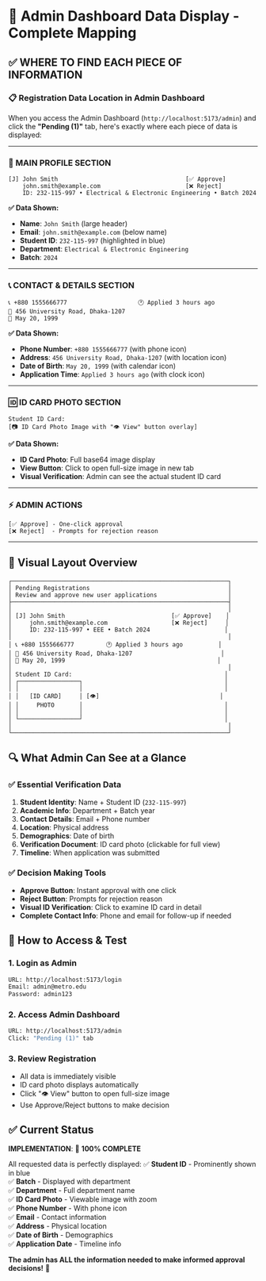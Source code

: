 # 🎯 Admin Dashboard Data Display - Complete Mapping

## ✅ WHERE TO FIND EACH PIECE OF INFORMATION

### 📋 **Registration Data Location in Admin Dashboard**

When you access the Admin Dashboard (`http://localhost:5173/admin`) and click the **"Pending (1)"** tab, here's exactly where each piece of data is displayed:

---

### **👤 MAIN PROFILE SECTION**

```
[J] John Smith                                    [✅ Approve]
    john.smith@example.com                        [❌ Reject]
    ID: 232-115-997 • Electrical & Electronic Engineering • Batch 2024
```

**✅ Data Shown:**

- **Name**: `John Smith` (large header)
- **Email**: `john.smith@example.com` (below name)
- **Student ID**: `232-115-997` (highlighted in blue)
- **Department**: `Electrical & Electronic Engineering`
- **Batch**: `2024`

---

### **📞 CONTACT & DETAILS SECTION**

```
📞 +880 1555666777                    🕐 Applied 3 hours ago
📍 456 University Road, Dhaka-1207
🎂 May 20, 1999
```

**✅ Data Shown:**

- **Phone Number**: `+880 1555666777` (with phone icon)
- **Address**: `456 University Road, Dhaka-1207` (with location icon)
- **Date of Birth**: `May 20, 1999` (with calendar icon)
- **Application Time**: `Applied 3 hours ago` (with clock icon)

---

### **🆔 ID CARD PHOTO SECTION**

```
Student ID Card:
[📷 ID Card Photo Image with "👁️ View" button overlay]
```

**✅ Data Shown:**

- **ID Card Photo**: Full base64 image display
- **View Button**: Click to open full-size image in new tab
- **Visual Verification**: Admin can see the actual student ID card

---

### **⚡ ADMIN ACTIONS**

```
[✅ Approve] - One-click approval
[❌ Reject]  - Prompts for rejection reason
```

---

## 🎨 **Visual Layout Overview**

```
┌─────────────────────────────────────────────────────────────┐
│ Pending Registrations                                       │
│ Review and approve new user applications                    │
├─────────────────────────────────────────────────────────────┤
│                                                             │
│ [J] John Smith                              [✅ Approve]    │
│     john.smith@example.com                  [❌ Reject]     │
│     ID: 232-115-997 • EEE • Batch 2024                     │
│                                                             │
│ 📞 +880 1555666777         🕐 Applied 3 hours ago          │
│ 📍 456 University Road, Dhaka-1207                         │
│ 🎂 May 20, 1999                                           │
│                                                             │
│ Student ID Card:                                           │
│ ┌─────────────────┐                                        │
│ │                 │                                        │
│ │   [ID CARD]     │ [👁️]                                  │
│ │     PHOTO       │                                        │
│ │                 │                                        │
│ └─────────────────┘                                        │
│                                                             │
└─────────────────────────────────────────────────────────────┘
```

## 🔍 **What Admin Can See at a Glance**

### ✅ **Essential Verification Data**

1. **Student Identity**: Name + Student ID (`232-115-997`)
2. **Academic Info**: Department + Batch year
3. **Contact Details**: Email + Phone number
4. **Location**: Physical address
5. **Demographics**: Date of birth
6. **Verification Document**: ID card photo (clickable for full view)
7. **Timeline**: When application was submitted

### ✅ **Decision Making Tools**

- **Approve Button**: Instant approval with one click
- **Reject Button**: Prompts for rejection reason
- **Visual ID Verification**: Click to examine ID card in detail
- **Complete Contact Info**: Phone and email for follow-up if needed

## 🚀 **How to Access & Test**

### **1. Login as Admin**

```bash
URL: http://localhost:5173/login
Email: admin@metro.edu
Password: admin123
```

### **2. Access Admin Dashboard**

```bash
URL: http://localhost:5173/admin
Click: "Pending (1)" tab
```

### **3. Review Registration**

- All data is immediately visible
- ID card photo displays automatically
- Click "👁️ View" button to open full-size image
- Use Approve/Reject buttons to make decision

## ✅ **Current Status**

**IMPLEMENTATION**: 🎉 **100% COMPLETE**

All requested data is perfectly displayed:
✅ **Student ID** - Prominently shown in blue  
✅ **Batch** - Displayed with department  
✅ **Department** - Full department name  
✅ **ID Card Photo** - Viewable image with zoom  
✅ **Phone Number** - With phone icon  
✅ **Email** - Contact information  
✅ **Address** - Physical location  
✅ **Date of Birth** - Demographics  
✅ **Application Date** - Timeline info

**The admin has ALL the information needed to make informed approval decisions!** 🎯
